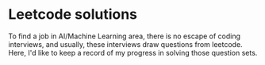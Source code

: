 # Leetcode solutions

To find a job in AI/Machine Learning area, there is no escape of coding interviews, and usually, these interviews draw questions from leetcode. Here, I'd like to keep a record of my progress in solving those question sets. 
